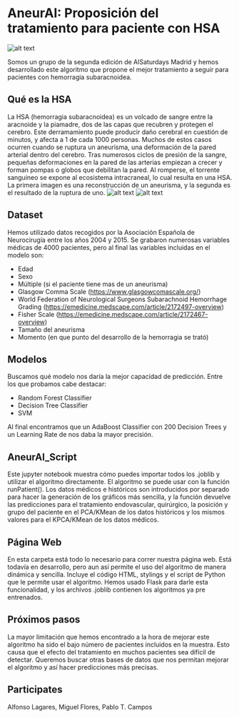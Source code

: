# AneurAI: Proposición del tratamiento para paciente con HSA
![alt text](https://github.com/algadoc/AneurAI-AISaturdays-Madrid/blob/master/LogoAneurisma.PNG)

Somos un grupo de la segunda edición de AISaturdays Madrid y hemos desarrollado este algoritmo que propone el mejor tratamiento a seguir para pacientes con hemorragia subaracnoidea.

## Qué es la HSA

La HSA (hemorragia subaracnoidea) es un volcado de sangre entre la aracnoide y la piamadre, dos de las capas que recubren y protegen el cerebro. Este derramamiento puede producir daño cerebral en cuestión de minutos, y afecta a 1 de cada 1000 personas. Muchos de estos casos ocurren cuando se ruptura un aneurisma, una deformación de la pared arterial dentro del cerebro. Tras numerosos ciclos de presión de la sangre, pequeñas deformaciones en la pared de las arterias empiezan a crecer y forman pompas o globos que debilitan la pared. Al romperse, el torrente sanguineo se expone al ecosistema intracraneal, lo cual resulta en una HSA. La primera imagen es una reconstrucción de un aneurisma, y la segunda es el resultado de la ruptura de uno.
 ![alt text](https://github.com/algadoc/AneurAI-AISaturdays-Madrid/blob/master/Aneurisma.gif) ![alt text](https://github.com/algadoc/AneurAI-AISaturdays-Madrid/blob/master/HSA.png)

## Dataset

Hemos utilizado datos recogidos por la Asociación Española de Neurocirugía entre los años 2004 y 2015. Se grabaron numerosas variables médicas de 4000 pacientes, pero al final las variables incluidas en el modelo son:

- Edad
- Sexo
- Múltiple (si el paciente tiene mas de un aneurisma)
- Glasgow Comma Scale (https://www.glasgowcomascale.org/)
- World Federation of Neurological Surgeons Subarachnoid Hemorrhage Grading (https://emedicine.medscape.com/article/2172497-overview)
- Fisher Scale (https://emedicine.medscape.com/article/2172467-overview)
- Tamaño del aneurisma
- Momento (en que punto del desarrollo de la hemorragia se trató)

## Modelos

Buscamos qué modelo nos daría la mejor capacidad de predicción. Entre los que probamos cabe destacar:

- Random Forest Classifier
- Decision Tree Classifier
- SVM

Al final encontramos que un AdaBoost Classifier con 200 Decision Trees y un Learning Rate de nos daba la mayor precisión.

## AneurAI_Script

Este jupyter notebook muestra cómo puedes importar todos los .joblib y utilizar el algoritmo directamente. El algoritmo se puede usar con la función runPatient(). Los datos médicos e históricos son introducidos por separado para hacer la generación de los gráficos más sencilla, y la función devuelve las predicciones para el tratamiento endovascular, quirúrgico, la posición y grupo del paciente en el PCA/KMean de los datos históricos y los mismos valores para el KPCA/KMean de los datos médicos.

## Página Web

En esta carpeta está todo lo necesario para correr nuestra página web. Está todavía en desarrollo, pero aun así permite el uso del algoritmo de manera dinámica y sencilla. Incluye el código HTML, stylings y el script de Python que le permite usar el algoritmo. Hemos usado Flask para darle esta funcionalidad, y los archivos .joblib contienen los algoritmos ya pre entrenados.

## Próximos pasos

La mayor limitación que hemos encontrado a la hora de mejorar este algoritmo ha sido el bajo número de pacientes incluidos en la muestra. Esto causa que el efecto del tratamiento en muchos pacientes sea difícil de detectar. Queremos buscar otras bases de datos que nos permitan mejorar el algoritmo y así hacer predicciones más precisas. 

## Participates
Alfonso Lagares, Miguel Flores, Pablo T. Campos
